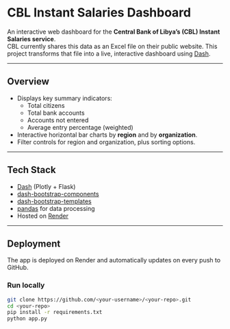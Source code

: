 # CBL Instant Salaries Dashboard

An interactive web dashboard for the **Central Bank of Libya’s (CBL) Instant Salaries service**.  
CBL currently shares this data as an Excel file on their public website. This project transforms that file into a live, interactive dashboard using [Dash](https://dash.plotly.com/).

---

## Overview
- Displays key summary indicators:
  - Total citizens
  - Total bank accounts
  - Accounts not entered
  - Average entry percentage (weighted)
- Interactive horizontal bar charts by **region** and by **organization**.
- Filter controls for region and organization, plus sorting options.

---

## Tech Stack
- [Dash](https://dash.plotly.com/) (Plotly + Flask)  
- [dash-bootstrap-components](https://dash-bootstrap-components.opensource.faculty.ai/)  
- [dash-bootstrap-templates](https://github.com/AnnMarieW/dash-bootstrap-templates)  
- [pandas](https://pandas.pydata.org/) for data processing  
- Hosted on [Render](https://render.com/)  

---

## Deployment
The app is deployed on Render and automatically updates on every push to GitHub.  

### Run locally
```bash
git clone https://github.com/<your-username>/<your-repo>.git
cd <your-repo>
pip install -r requirements.txt
python app.py
